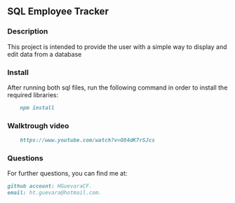## SQL Employee Tracker

### Description

This project is intended to provide the user with a simple way to display and edit data from a database



### Install

After running both sql files, run the following command in order to install the required libraries:
```md
    npm install
```


### Walktrough video
```md
    https://www.youtube.com/watch?v=O84dK7rSJcs
```

### Questions

For further questions, you can find me at:
```md
github account: HGuevaraCF.
email: ht.guevara@hotmail.com.
```